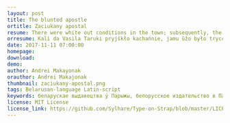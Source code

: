 ```yaml
---
layout: post
title: The blunted apostle
ortitle: Zaciukany apostal
resume: There were white out conditions in the town; subsequently, the roads were impassable.
orresume: Kali da Vasila Taruki pryjškło kachańnie, jamu ŭžo było tryccać hadoŭ — žyćcio skončana. Kab nia źjechać z hluzdu, jon stanovicca dendrołaham u viaršynavych Alpach i pačynaje daśledvanni. U harach jon vypadkova sustrakaje Zinaïdu Michajłaŭnu Guzik z Maładziečna, jakaja pajšła pa hryby i zhubiłasia. Hetaja sustreča dazvalaje jamu adčynić varaty ŭśviedamlennia i zrušyć kropku zborki.
date: 2017-11-11 07:00:00
homepage: 
download: 
demo: 
author: Andrei Makayonak
orauthor: Andrei Makajonak
thumbnail: zaciukany-apostal.png
tags: Belarusan·language Latin·script
keywords: беларускае выдавецтва ў Парыжы, белорусское издательство в Париже
license: MIT License
license_link: https://github.com/Sylhare/Type-on-Strap/blob/master/LICENSE
---
```

